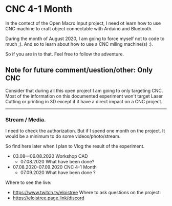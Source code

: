 # CNC 4-1 Month
In the contect of the Open Macro Input project, I need ot learn how to use CNC machine to craft object connectable with Arduino and Bluetooth.

During the month of August 2020, I am going to force myself not to code to much ;).
And so to learn about how to use a CNC miling machine(s) :).

So if you are in to that. Feel free to follow the adventure.


## Note for future comment/uestion/other: Only CNC
Consider that during all this open project I am going to only targeting CNC.
Most of the information on this documented experiment won't target Laser Cutting or printing in 3D except if it have a direct impact on a CNC project.

------------------------------------

### Stream / Media.
I need to check the authorization.
But if I spend one month on the project.
It would be a minimum to do some videos/photo/stream.

So find here later when I plan to Vlog the result of the experiment.
- 03.08—06.08.2020 Workshop CAD
  - 07.08.2020 What have been done? 
- 07.08.2020-07.09.2020 CNC 4-1 Month
  - 07.09.2020 What have been done ?
  
Where to see the live:
- https://www.twitch.tv/eloistree
Where to ask questions on the project:
- https://eloistree.page.link/discord
